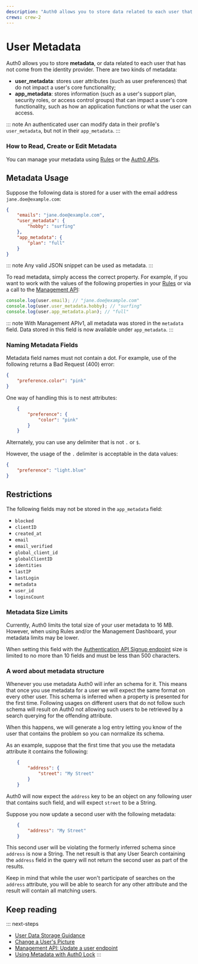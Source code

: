 ```yaml
---
description: "Auth0 allows you to store data related to each user that has not come from the identity provider as either of two kinds of metadata: user_metadata and app_metadata."
crews: crew-2
---
```

# User Metadata

Auth0 allows you to store **metadata**, or data related to each user that has not come from the identity provider. There are two kinds of metadata:

* **user_metadata**: stores user attributes (such as user preferences) that do not impact a user's core functionality;
* **app_metadata**: stores information (such as a user's support plan, security roles, or access control groups) that can impact a user's core functionality, such as how an application functions or what the user can access.

::: note
An authenticated user can modify data in their profile's `user_metadata`, but not in their `app_metadata`.
:::

### How to Read, Create or Edit Metadata

You can manage your metadata using [Rules](/rules/metadata-in-rules) or the [Auth0 APIs](/metadata/management-api).

## Metadata Usage

Suppose the following data is stored for a user with the email address `jane.doe@example.com`:

```json
{
    "emails": "jane.doe@example.com",
    "user_metadata": {
        "hobby": "surfing"
    },
    "app_metadata": {
        "plan": "full"
    }
}
```

::: note
Any valid JSON snippet can be used as metadata.
:::

To read metadata, simply access the correct property. For example, if you want to work with the values of the following properties in your [Rules](/rules) or via a call to the [Management API](/api/management/v2):

```js
console.log(user.email); // "jane.doe@example.com"
console.log(user.user_metadata.hobby); // "surfing"
console.log(user.app_metadata.plan); // "full"
```

::: note
With Management APIv1, all metadata was stored in the `metadata` field. Data stored in this field is now available under `app_metadata`.
:::

### Naming Metadata Fields

Metadata field names must not contain a dot. For example, use of the following returns a Bad Request (400) error:

```json
{
    "preference.color": "pink"
}
```

One way of handling this is to nest attributes:

```json
    {
        "preference": {
            "color": "pink"
        }
    }
```

Alternately, you can use any delimiter that is not  `.` or `$`.

However, the usage of the `.` delimiter is acceptable in the data values:

```json
{
    "preference": "light.blue"
}
```

## Restrictions

The following fields may not be stored in the `app_metadata` field:

* `blocked`
* `clientID`
* `created_at`
* `email`
* `email_verified`
* `global_client_id`
* `globalClientID`
* `identities`
* `lastIP`
* `lastLogin`
* `metadata`
* `user_id`
* `loginsCount`

### Metadata Size Limits

Currently, Auth0 limits the total size of your user metadata to 16 MB. However, when using Rules and/or the Management Dashboard, your metadata limits may be lower.

When setting this field with the [Authentication API Signup endpoint](/api/authentication?javascript#signup) size is limited to no more than 10 fields and must be less than 500 characters.

### A word about metadata structure

Whenever you use metadata Auth0 will infer an schema for it. This means that once you use metadata for a user we will expect the same format on every other user. This schema is inferred when a property is presented for the first time. Following usages on different users that do not follow such schema will result on Auth0 not allowing such users to be retrieved by a search querying for the offending attribute.

When this happens, we will generate a log entry letting you know of the user that contains the problem so you can normalize its schema.

As an example, suppose that the first time that you use the metadata attribute it contains the following:

```json
    {
        "address": {
            "street": "My Street"
        }
    }
```

Auth0 will now expect the `address` key to be an object on any following user that contains such field, and will expect `street` to be a String.

Suppose you now update a second user with the following metadata:

```json
    {
        "address": "My Street"
    }
```

This second user will be violating the formerly inferred schema since `address` is now a String. The net result is that any User Search containing the `address` field in the query will not return the second user as part of the results.

Keep in mind that while the user won't participate of searches on the `address` attribute, you will be able to search for any other attribute and the result will contain all matching users.

## Keep reading

::: next-steps
* [User Data Storage Guidance](/user-profile/user-data-storage)
* [Change a User's Picture](/user-profile/user-picture#change-a-user-s-picture)
* [Management API: Update a user endpoint](/api/management/v2#!/Users/patch_users_by_id)
* [Using Metadata with Auth0 Lock](/metadata/lock)
:::
